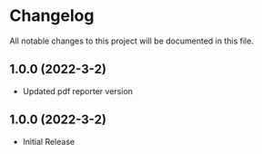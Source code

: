 # Changelog
All notable changes to this project will be documented in this file.

## 1.0.0 (2022-3-2)

* Updated pdf reporter version

## 1.0.0 (2022-3-2)

* Initial Release